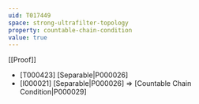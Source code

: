 ```yaml
---
uid: T017449
space: strong-ultrafilter-topology
property: countable-chain-condition
value: true
---
```

[[Proof]]

* [T000423] [Separable|P000026]
* [I000021] [Separable|P000026] => [Countable Chain Condition|P000029]

